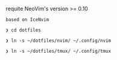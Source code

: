 requite NeoVim's version >= 0.10
```
based on IceNvim

❯ cd dotfiles

❯ ln -s ~/dotfiles/nvim/ ~/.config/nvim

❯ ln -s ~/dotfiles/tmux/ ~/.config/tmux
```
